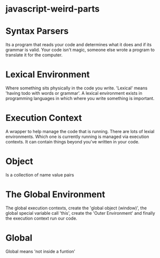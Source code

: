 # javascript-weird-parts

# Syntax Parsers
Its a program that reads your code and determines what it does and if its grammar is valid. Your code isn't magic, someone else wrote a program to translate it for the computer.

# Lexical Environment
Where something sits physically in the code you write. 'Lexical' means 'having todo with words or grammar'. A lexical environment exists in programming languages in which where you write something is important.

# Execution Context
A wrapper to help manage the code that is running. There are lots of lexial environments. Which one is currently running is managed via execution contexts. It can contain things beyond you've written in your code.

# Object
Is a collection of name value pairs

# The Global Environment
The global execution contexts, create the 'global object (window)', the global special variable call 'this', create the 'Outer Environment' and finally the execution context run our code.

# Global
Global means 'not inside a funtion'

